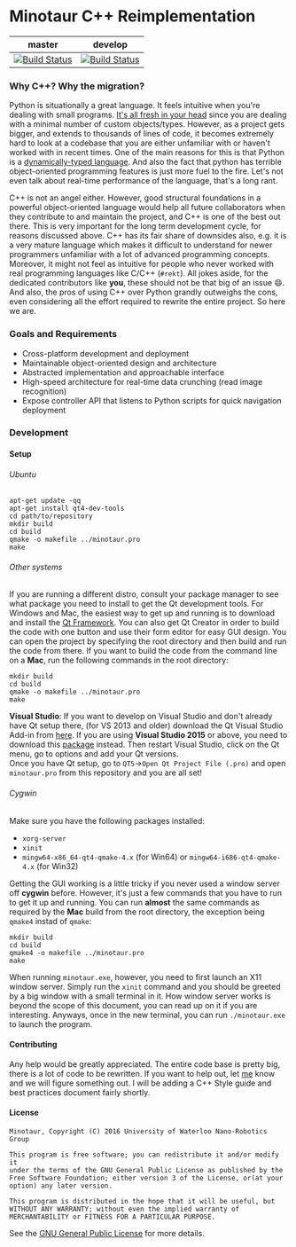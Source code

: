 # Minotaur C++ Reimplementation
|  master  |  develop  |
|:--------:|:---------:|
|[![Build Status](https://travis-ci.org/Controls-UWNRG/minotaur-cpp.svg?branch=master)](https://travis-ci.org/uwnrg/minotaur-cpp)|[![Build Status](https://travis-ci.org/Controls-UWNRG/minotaur-cpp.svg?branch=develop)](https://travis-ci.org/uwnrg/minotaur-cpp)|

### Why C++? Why the migration?
Python is situationally a great language. It feels intuitive when you're dealing with small programs. [It's all fresh in your head](http://qr.ae/Rgd6JH) since you are dealing with a minimal number of custom objects/types. However, as a project gets bigger, and extends to thousands of lines of code, it becomes extremely hard to look at a codebase that you are either unfamiliar with or haven't worked with in recent times. One of the main reasons for this is that Python is a [dynamically-typed language](https://en.wikipedia.org/wiki/Dynamic_programming_language). And also the fact that python has terrible object-oriented programming features is just more fuel to the fire. Let's not even talk about real-time performance of the language, that's a long rant.  

C++ is not an angel either. However, good structural foundations in a powerful object-oriented language would help all future collaborators when they contribute to and maintain the project, and C++ is one of the best out there. This is very important for the long term development cycle, for reasons discussed above. C++ has its fair share of downsides also, e.g. it is a very mature language which makes it difficult to understand for newer programmers unfamiliar with a lot of advanced programming concepts. Moreover, it might not feel as intuitive for people who never worked with real programming languages like C/C++ (`#rekt`). All jokes aside, for the dedicated contributors like **you**, these should not be that big of an issue :smile:. And also, the pros of using C++ over Python grandly outweighs the cons, even considering all the effort required to rewrite the entire project. So here we are.

### Goals and Requirements
* Cross-platform development and deployment
* Maintainable object-oriented design and architecture
* Abstracted implementation and approachable interface
* High-speed architecture for real-time data crunching (read image recognition)
* Expose controller API that listens to Python scripts for quick navigation deployment

### Development
#### Setup
###### Ubuntu
```
apt-get update -qq
apt-get install qt4-dev-tools
cd path/to/repository
mkdir build
cd build
qmake -o makefile ../minotaur.pro
make
```
###### Other systems
If you are running a different distro, consult your package manager to see what package you need to install to get the Qt development tools. For Windows and Mac, the easiest way to get up and running is to download and install the [Qt Framework](http://www.qt.io/download/). You can also get Qt Creator in order to build the code with one button and use their form editor for easy GUI design. You can open the project by specifying the root directory and then build and run the code from there. If you want to build the code from the command line on a **Mac**, run the following commands in the root directory:
```
mkdir build
cd build
qmake -o makefile ../minotaur.pro
make
```
**Visual Studio**: If you want to develop on Visual Studio and don't already have Qt setup there, (for VS 2013 and older) download the Qt Visual Studio Add-in from [here](http://download.qt.io/official_releases/vsaddin/). If you are using **Visual Studio 2015** or above, you need to download this [package](https://visualstudiogallery.msdn.microsoft.com/c89ff880-8509-47a4-a262-e4fa07168408) instead. Then restart Visual Studio, click on the Qt menu, go to options and add your Qt versions.  
Once you have Qt setup, go to `QT5`->`Open Qt Project File (.pro)` and open `minotaur.pro` from this repository and you are all set!
###### Cygwin
Make sure you have the following packages installed:
* `xorg-server`
* `xinit`
* `mingw64-x86_64-qt4-qmake-4.x` (for Win64) or `mingw64-i686-qt4-qmake-4.x` (for Win32)

Getting the GUI working is a little tricky if you never used a window server off **cygwin** before. However, it's just a few commands that you have to run to get it up and running. You can run **almost** the same commands as required by the **Mac** build from the root directory, the exception being `qmake4` instad of `qmake`:
```
mkdir build
cd build
qmake4 -o makefile ../minotaur.pro
make
```
When running `minotaur.exe`, however, you need to first launch an X11 window server. Simply run the `xinit` command and you should be greeted by a big window with a small terminal in it. How window server works is beyond the scope of this document, you can read up on it if you are interesting. Anyways, once in the new terminal, you can run `./minotaur.exe` to launch the program.

#### Contributing
Any help would be greatly appreciated. The entire code base is pretty big, there is a lot of code to be rewritten. If you want to help out, let [me](https://github.com/sadmansk) know and we will figure something out. I will be adding a C++ Style guide and best practices document fairly shortly.

#### License
```
Minotaur, Copyright (C) 2016 University of Waterloo Nano-Robotics Group

This program is free software; you can redistribute it and/or modify it
under the terms of the GNU General Public License as published by the
Free Software Foundation; either version 3 of the License, or(at your
option) any later version.

This program is distributed in the hope that it will be useful, but
WITHOUT ANY WARRANTY; without even the implied warranty of
MERCHANTABILITY or FITNESS FOR A PARTICULAR PURPOSE.
```
See the [GNU General Public License](LICENSE) for more details.
